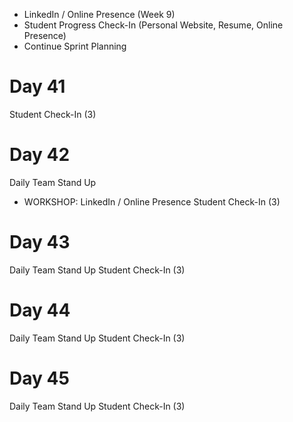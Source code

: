 - LinkedIn / Online Presence (Week 9)
- Student Progress Check-In (Personal Website, Resume, Online Presence)
- Continue Sprint Planning

# Day 41
Student Check-In (3)

# Day 42
Daily Team Stand Up
- WORKSHOP: LinkedIn / Online Presence
Student Check-In (3)

# Day 43
Daily Team Stand Up
Student Check-In (3)

# Day 44
Daily Team Stand Up
Student Check-In (3)

# Day 45
Daily Team Stand Up
Student Check-In (3)
